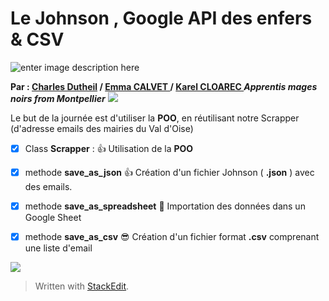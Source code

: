 # Le Johnson ,  Google API des enfers & CSV
![enter image description here](https://image.slidesharecdn.com/json-bspec-150615070736-lva1-app6892/95/jsonb-spec-3-638.jpg?cb=1434352144)

**Par : [Charles Dutheil](https://github.com/Hydref) / [Emma CALVET ](https://github.com/emcalvet/) / [Karel CLOAREC ](https://github.com/Karel2/)**
 ***Apprentis mages noirs from Montpellier***
![](https://media.giphy.com/media/l46CsTPetihC1rX9K/giphy.gif)

Le but de la journée est d'utiliser la **POO**, en réutilisant notre Scrapper (d'adresse emails des mairies du Val d'Oise)

 - [x] Class    **Scrapper** : :thumbsup: Utilisation de la **POO** 
 
 - [x]  methode **save_as_json** :thumbsup: Création d'un fichier Johnson ( **.json** ) avec des emails.
 
 
 - [x] methode **save_as_spreadsheet** :hankey: Importation des données dans un Google Sheet


 - [x] methode **save_as_csv**  :sunglasses: Création d'un fichier format **.csv** comprenant une liste d'email 

![](https://media.giphy.com/media/OOz3w2JDiMKZNpnV4B/giphy.gif)



> Written with [StackEdit](https://stackedit.io/).